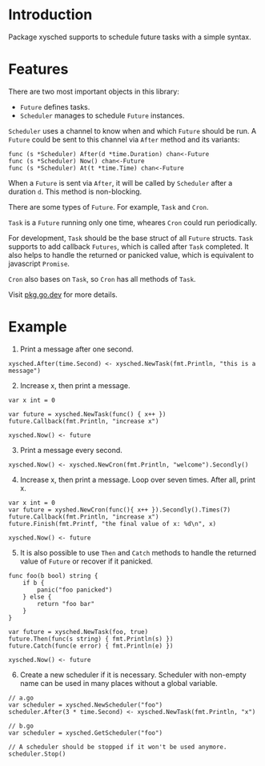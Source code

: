 # Introduction

Package xysched supports to schedule future tasks with a simple syntax.

# Features

There are two most important objects in this library:

-   `Future` defines tasks.
-   `Scheduler` manages to schedule `Future` instances.

`Scheduler` uses a channel to know when and which `Future` should be run. A
`Future` could be sent to this channel via `After` method and its variants:

```golang
func (s *Scheduler) After(d *time.Duration) chan<-Future
func (s *Scheduler) Now() chan<-Future
func (s *Scheduler) At(t *time.Time) chan<-Future
```

When a `Future` is sent via `After`, it will be called by `Scheduler` after a
duration `d`. This method is non-blocking.

There are some types of `Future`. For example, `Task` and `Cron`.

`Task` is a `Future` running only one time, wheares `Cron` could run
periodically.

For development, `Task` should be the base struct of all `Future` structs.
`Task` supports to add callback `Futures`, which is called after `Task`
completed. It also helps to handle the returned or panicked value, which is
equivalent to javascript `Promise`.

`Cron` also bases on `Task`, so `Cron` has all methods of `Task`.

Visit [pkg.go.dev](https://pkg.go.dev/github.com/xybor/xyplatform/xysched) for
more details.

# Example

1.  Print a message after one second.

```golang
xysched.After(time.Second) <- xysched.NewTask(fmt.Println, "this is a message")
```

2.  Increase x, then print a message.

```golang
var x int = 0

var future = xysched.NewTask(func() { x++ })
future.Callback(fmt.Println, "increase x")

xysched.Now() <- future
```

3.  Print a message every second.

```golang
xysched.Now() <- xysched.NewCron(fmt.Println, "welcome").Secondly()
```

4.  Increase x, then print a message. Loop over seven times. After all, print x.

```golang
var x int = 0
var future = xyshed.NewCron(func(){ x++ }).Secondly().Times(7)
future.Callback(fmt.Println, "increase x")
future.Finish(fmt.Printf, "the final value of x: %d\n", x)

xysched.Now() <- future
```

5.  It is also possible to use `Then` and `Catch` methods to handle the returned
    value of `Future` or recover if it panicked.

```golang
func foo(b bool) string {
	if b {
        panic("foo panicked")
    } else {
        return "foo bar"
    }
}

var future = xysched.NewTask(foo, true)
future.Then(func(s string) { fmt.Println(s) })
future.Catch(func(e error) { fmt.Println(e) })

xysched.Now() <- future
```

6.  Create a new scheduler if it is necessary. Scheduler with non-empty name can
    be used in many places without a global variable.

```golang
// a.go
var scheduler = xysched.NewScheduler("foo")
scheduler.After(3 * time.Second) <- xysched.NewTask(fmt.Println, "x")

// b.go
var scheduler = xysched.GetScheduler("foo")

// A scheduler should be stopped if it won't be used anymore.
scheduler.Stop()
```
